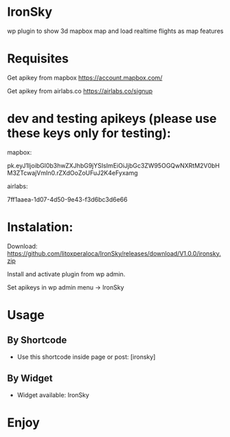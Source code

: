 # IronSky

wp plugin to show 3d mapbox map and load realtime flights as map features

# Requisites

Get apikey from mapbox
https://account.mapbox.com/

Get apikey from airlabs.co
https://airlabs.co/signup

# dev and testing apikeys (please use these keys only for testing):

mapbox: 

pk.eyJ1IjoibGl0b3hwZXJhbG9jYSIsImEiOiJjbGc3ZW95OGQwNXRtM2V0bHM3ZTcwajVmIn0.rZXdOoZoUFuJ2K4eFyxamg

airlabs:

7ff1aaea-1d07-4d50-9e43-f3d6bc3d6e66

# Instalation:

Download: https://github.com/litoxperaloca/IronSky/releases/download/V1.0.0/ironsky.zip

Install and activate plugin from wp admin.

Set apikeys in wp admin menu -> IronSky

# Usage

## By Shortcode

- Use this shortcode inside page or post: [ironsky]

## By Widget

- Widget available: IronSky

# Enjoy
